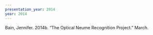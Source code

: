 ```yaml
---
presentation_year: 2014
year: 2014
---
```


Bain, Jennifer. 2014b. “The Optical Neume Recognition Project.” March.